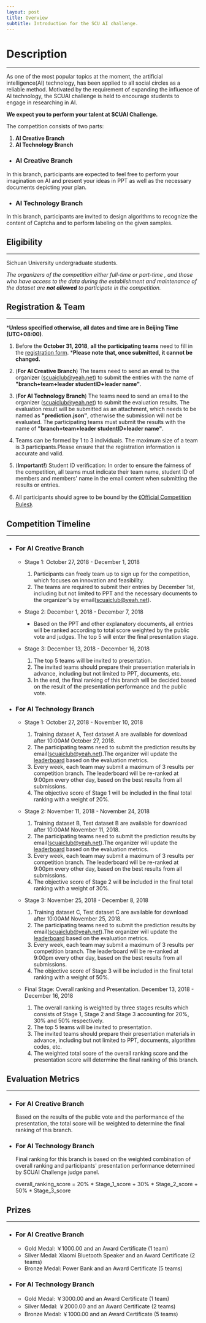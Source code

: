 ```yaml
---
layout: post
title: Overview
subtitle: Introduction for the SCU AI challenge.
---
```


# Description
***

As one of the most popular topics at the moment, the artificial intelligence(AI) technology, has been applied to all social circles as a reliable method. Motivated by the requirement of expanding the influence of AI technology, the SCUAI challenge is held to encourage students
to engage in researching in AI.  

**We expect you to perform your talent at SCUAI Challenge.**

The competition consists of two parts:
1. **AI Creative Branch**
2. **AI Technology Branch**

- ### AI Creative Branch
In this branch, participants are expected to feel free to perform your imagination on AI and present your ideas in PPT as well as the necessary documents depicting your plan.

- ### AI Technology Branch
In this branch, participants are invited to design algorithms to recognize the content of Captcha and to perform labeling on the given samples.

## Eligibility
***
Sichuan University undergraduate students.

*The organizers of the competition either full-time or part-time , and those who have access to the data during the establishment and maintenance of the dataset are **not allowed** to participate in the competition.*

## Registration & Team
***
***Unless specified otherwise, all dates and time are in Beijing Time (UTC+08:00)**.

1. Before the **October 31, 2018**, **all the participating teams** need to fill in the [registration form](https://www.wjx.top/m/29667352.aspx). 
***Please note that, once submitted, it cannot be changed.**

2. (**For AI Creative Branch**) The teams need to send an email to the organizer (<scuaiclub@yeah.net>) to submit the entries with the name of **"branch+team+leader studentID+leader name"**.

3. (**For AI Technology Branch**) The teams need to send an email to the organizer (<scuaiclub@yeah.net>) to submit the evaluation results. The evaluation result will be submitted as an attachment, which needs to be named as **"prediction.json"**, otherwise the submission will not be evaluated. The participating teams must submit the results with the name of **"branch+team+leader studentID+leader name"**. 
3. Teams can be formed by 1 to 3 individuals. The maximum size of a team is 3 participants.Please ensure that the registration information is accurate and valid.

4. (**Important!**) Student ID verification: In order to ensure the fairness of the competition, all teams must indicate their team name, student ID of members and members' name in the email content when submitting the results or entries.

5. All participants should agree to be bound by the [《Official Competition Rules》](../entry_agreement).

## Competition Timeline
***

- ### For AI Creative Branch 

    - Stage 1: October 27, 2018 - December 1, 2018 

        1. Participants can freely team up to sign up for the competition, which focuses on innovation and feasibility.
        2. The teams are required to submit their entries by December 1st, including but not limited to PPT and the necessary documents to the organizer's by email(<scuaiclub@yeah.net>).
        
    - Stage 2: December 1, 2018 - December 7, 2018 

        - Based on the PPT and other explanatory documents, all entries will be ranked according to total score weighted by the public vote and judges. The top 5 will enter the final presentation stage.

    - Stage 3: December 13, 2018 - December 16, 2018 

        1. The top 5 teams will be invited to presentation.
        2. The invited teams should prepare their presentation materials in advance, including but not limited to PPT, documents, etc.
        3. In the end, the final ranking of this branch will be decided based on the result of the presentation performance and the public vote.

- ### For AI Technology Branch

   - Stage 1: October 27, 2018 - November 10, 2018 

        1. Training dataset A, Test dataset A are available for download after 10:00AM October 27, 2018.
        2. The participating teams need to submit the prediction results by email(<scuaiclub@yeah.net>).The organizer will update the [leaderboard](../2018-10-15-leaderboard) based on the evaluation metrics.
        3. Every week, each team may submit a maximum of 3 results per competition branch. The leaderboard will be re-ranked at 9:00pm every other day, based on the best results from all submissions.
        4. The objective score of Stage 1 will be included in the final total ranking with a weight of 20%.

   - Stage 2: November 11, 2018 - November 24, 2018

        1. Training dataset B, Test dataset B are available for download after 10:00AM November 11, 2018.
        2. The participating teams need to submit the prediction results by email(<scuaiclub@yeah.net>).The organizer will update the [leaderboard](../2018-10-15-leaderboard) based on the evaluation metrics.
        3. Every week, each team may submit a maximum of 3 results per competition branch. The leaderboard will be re-ranked at 9:00pm every other day, based on the best results from all submissions.
        4. The objective score of Stage 2 will be included in the final total ranking with a weight of 30%.

   - Stage 3: November 25, 2018 - December 8, 2018

        1. Training dataset C, Test dataset C are available for download after 10:00AM November 25, 2018.
        2. The participating teams need to submit the prediction results by email(<scuaiclub@yeah.net>).The organizer will update the [leaderboard](../2018-10-15-leaderboard) based on the evaluation metrics.
        3. Every week, each team may submit a maximum of 3 results per competition branch. The leaderboard will be re-ranked at 9:00pm every other day, based on the best results from all submissions.
        4. The objective score of Stage 3 will be included in the final total ranking with a weight of 50%.

   - Final Stage: Overall ranking and Presentation. December 13, 2018 - December 16, 2018

        1. The overall ranking is weighted by three stages results which consists of Stage 1, Stage 2 and Stage 3 accounting for 20%, 30% and 50% respectively.
        2. The top 5 teams will be invited to presentation.
        3. The invited teams should prepare their presentation materials in advance, including but not limited to PPT, documents, algorithm codes, etc.
        4. The weighted total score of the overall ranking score and the presentation score will determine the final ranking of this branch.

## Evaluation Metrics
***
- ### For AI Creative Branch 

    Based on the results of the public vote and the performance of the presentation, the total score will be weighted to determine the final ranking of this branch.

- ### For AI Technology Branch 

    Final ranking for this branch is based on the weighted combination of overall ranking and participants' presentation performance determined by SCUAI Challenge judge panel.
    
    overall_ranking_score = 20% \* Stage_1_score + 30% \* Stage_2_score + 50% \* Stage_3_score


## Prizes
***
- ### For AI Creative Branch 
    - Gold Medal: ￥1000.00 and an Award Certificate (1 team)
    - Silver Medal: Xiaomi Bluetooth Speaker and an Award Certificate (2 teams)
    - Bronze Medal: Power Bank and an Award Certificate (5 teams)  

- ### For AI Technology Branch 
    - Gold Medal: ￥3000.00 and an Award Certificate (1 team)
    - Silver Medal: ￥2000.00 and an Award Certificate (2 teams)
    - Bronze Medal: ￥1000.00 and an Award Certificate (5 teams)

 


<br><br>

